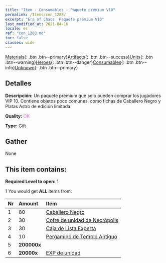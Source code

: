 ```yaml
---
title: "Item - Consumables - Paquete prémium V10"
permalink: /Items/con_1288/
excerpt: "Era of Chaos  Paquete prémium V10"
last_modified_at: 2021-04-16
locale: es
ref: "con_1288.md"
toc: false
classes: wide
---
```

 [Materials](/es/Items/){: .btn .btn--primary}[Artifacts](/es/Items/Artifacts/){: .btn .btn--success}[Units](/es/Items/Units/){: .btn .btn--warning}[Heroes](/es/Items/Heroes/){: .btn .btn--danger}[Consumables](/es/Items/Consumables/){: .btn .btn--info}[Unknown](/es/Items/Unknown/){: .btn .btn--primary}

## Detalles
 **Descripción:** Un paquete prémium que solo pueden comprar los jugadores VIP 10. Contiene objetos poco comunes, como fichas de Caballero Negro y Platas Astro de edición limitada.

 **Quality:** <span style="color: #DA70D6">OK</span>

 **Type:** Gift

## Gather

  None

## This item contains:

 **Required Level to open:** 1

 1 You would get **ALL** items  from:

  | Nr | Amount |     Item    |
  |:---|:-------|:------------|
  | 1 | 80 | [Caballero Negro](/es/Items/unt_213/) |  | 
  | 2 | 30 | [Cofre de unidad de Necrópolis](/es/Items/con_1271/) |  | 
  | 3 | 30 | [Caja de Lista Experta](/es/Items/con_760/) |  | 
  | 4 | 10 | [Pergamino de Templo Antiguo](/es/Items/con_697/) |  | 
  | 5 |  **200000x** | <i class="fas fa-coins"/> |  | 
  | 6 |  **20000x** | [EXP de unidad](/es/Items/con_902/) |  | 
